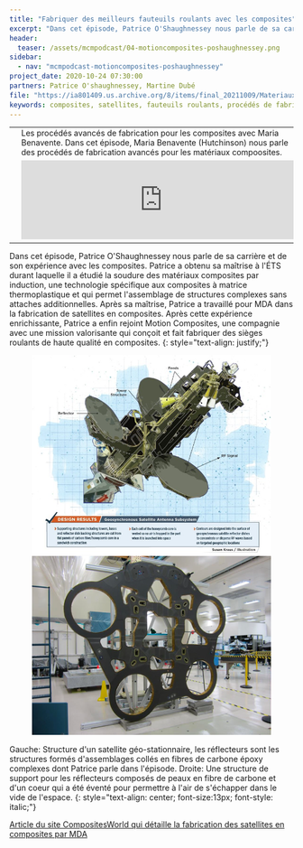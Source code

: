 ```yaml
---
title: "Fabriquer des meilleurs fauteuils roulants avec les composites"
excerpt: "Dans cet épisode, Patrice O'Shaughnessey nous parle de sa carrière et de son expérience avec les composites. Patrice a obtenu sa maîtrise à l'ÉTS durant laquelle il a étudié la soudure des matériaux composites par induction, une technologie spécifique aux composites à matrice thermoplastique..."
header:
  teaser: /assets/mcmpodcast/04-motioncomposites-poshaughnessey.png
sidebar:
  - nav: "mcmpodcast-motioncomposites-poshaughnessey"
project_date: 2020-10-24 07:30:00
partners: Patrice O'shaughnessey, Martine Dubé
file: "https://ia801409.us.archive.org/8/items/final_20211009/MateriauxCompositesMontreal-Fabriquer_des_meilleurs_fauteuils_roulants_avec_les_composites.mp3"
keywords: composites, satellites, fauteuils roulants, procédés de fabrication
---
```


<table border="0" border-spacing="0" width="100%">
	<col style="width:20%">
	<col style="width:80%">
	<tr>
		<td rowspan="2"><a href=""><img src="/assets/mcmpodcast/04-motioncomposites-poshaughnessey.png"></a></td>
		<td>Les procédés avancés de fabrication pour les composites avec Maria Benavente. Dans cet épisode, Maria Benavente (Hutchinson) nous parle des procédés de fabrication avancés pour les matériaux compoosites.</td>
	</tr>
	<tr>
    <td><center><iframe src="https://archive.org/embed/final_20211009" width="500" height="140" frameborder="0" webkitallowfullscreen="true" mozallowfullscreen="true" allowfullscreen></iframe></center></td>
	</tr>
</table>

Dans cet épisode, Patrice O'Shaughnessey nous parle de sa carrière et de son expérience avec les composites. Patrice a obtenu sa maîtrise à l'ÉTS durant laquelle il a étudié la soudure des matériaux composites par induction, une technologie spécifique aux composites à matrice thermoplastique et qui permet l'assemblage de structures complexes sans attaches additionnelles. Après sa maîtrise, Patrice a travaillé pour MDA dans la fabrication de satellites en composites. Après cette expérience enrichissante, Patrice a enfin rejoint Motion Composites, une compagnie avec une mission valorisante qui conçoit et fait fabriquer des sièges roulants de haute qualité en composites.
{: style="text-align: justify;"}

<figure class="half">
   <a href="https://www.compositesworld.com/articles/tooling-precision-enable-composites-in-satellite-subsystems"><img src="/assets/mcmpodcast/geo-sync-satellite-structure.jpg"></a>
   <a href="https://www.compositesworld.com/articles/tooling-precision-enable-composites-in-satellite-subsystems"><img src="/assets/mcmpodcast/mda-reflector_support.png"></a>
</figure>
Gauche: Structure d'un satellite géo-stationnaire, les réflecteurs sont les structures formés d'assemblages collés en fibres de carbone époxy complexes dont Patrice parle dans l'épisode. Droite: Une structure de support pour les réflecteurs composés de peaux en fibre de carbone et d'un coeur qui a été éventé pour permettre à l'air de s'échapper dans le vide de l'espace.
{: style="text-align: center; font-size:13px; font-style: italic;"}

[Article du site CompositesWorld qui détaille la fabrication des satellites en composites par MDA](https://www.compositesworld.com/articles/tooling-precision-enable-composites-in-satellite-subsystems)